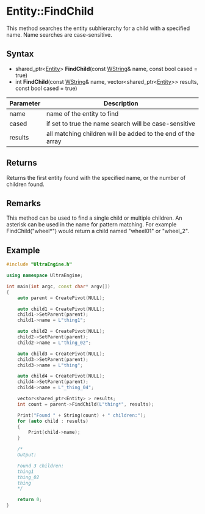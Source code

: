 # Entity::FindChild

This method searches the entity subhierarchy for a child with a specified name. Name searches are case-sensitive.

## Syntax

- shared_ptr<[Entity](Entity.md)\> **FindChild**(const [WString](WString.md)& name, const bool cased = true)
- int **FindChild**(const [WString](WString.md)& name, vector<shared_ptr<[Entity](Entity.md)\>\> results, const bool cased = true)

| Parameter | Description |
| --- | --- |
| name | name of the entity to find |
| cased | if set to true the name search will be case-sensitive |
| results | all matching children will be added to the end of the array |

## Returns

Returns the first entity found with the specified name, or the number of children found.

## Remarks

This method can be used to find a single child or multiple children. An asterisk can be used in the name for pattern matching. For example FindChild("wheel*") would return a child named "wheel01" or "wheel_2".

## Example

```c++
#include "UltraEngine.h"

using namespace UltraEngine;

int main(int argc, const char* argv[])
{
	auto parent = CreatePivot(NULL);

	auto child1 = CreatePivot(NULL);
	child1->SetParent(parent);
	child1->name = L"thing1";

	auto child2 = CreatePivot(NULL);
	child2->SetParent(parent);
	child2->name = L"thing_02";

	auto child3 = CreatePivot(NULL);
	child3->SetParent(parent);
	child3->name = L"thing";

	auto child4 = CreatePivot(NULL);
	child4->SetParent(parent);
	child4->name = L"_thing_04";

	vector<shared_ptr<Entity> > results;
	int count = parent->FindChild(L"thing*", results);

	Print("Found " + String(count) + " children:");
	for (auto child : results)
	{
		Print(child->name);
	}

	/*
	Output:

	Found 3 children:
	thing1
	thing_02
	thing
	*/

	return 0;
}
```
